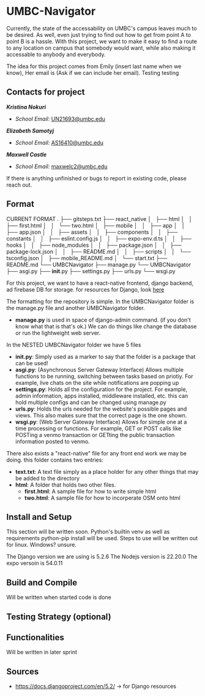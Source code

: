 # UMBC-Navigator

Currently, the state of the accessability on UMBC's campus leaves much to be desired. As well, even just trying to find out how to get from point A to point B is a hassle. With this project, we want to make it easy to find a route to any location on campus that somebody would want, while also making it accessable to anybody and everybody. 

The idea for this project comes from Emily (insert last name when we know), Her email is (Ask if we can include her email). Testing testing

## Contacts for project

***Kristina Nokuri***
- *School Email:* UN21693@umbc.edu


***Elizabeth Samotyj***
- *School Email:* AS16410@umbc.edu

***Maxwell Castle***
- *School Email:* maxwelc2@umbc.edu

If there is anything unfinished or bugs to report in existing code, please reach out.

## Format

CURRENT FORMAT
.
├── gitsteps.txt
├── react_native
│   ├── html
│   │   ├── first.html
│   │   └── two.html
│   ├── mobile
│   │   ├── app
│   │   ├── app.json
│   │   ├── assets
│   │   ├── components
│   │   ├── constants
│   │   ├── eslint.config.js
│   │   ├── expo-env.d.ts
│   │   ├── hooks
│   │   ├── node_modules
│   │   ├── package.json
│   │   ├── package-lock.json
│   │   ├── README.md
│   │   ├── scripts
│   │   └── tsconfig.json
│   ├── mobile_README.md
│   └── start.txt
├── README.md
└── UMBCNavigator
    ├── manage.py
    └── UMBCNavigator
        ├── asgi.py
        ├── __init__.py
        ├── settings.py
        ├── urls.py
        └── wsgi.py


For this project, we want to have a react-native frontend, django backend, ad firebase DB for storage. for resources for Django, look [here](https://docs.djangoproject.com/en/5.2/) 

The formatting for the repository is simple. In the UMBCNavigator folder is the manage.py file and another UMBCNavigator folder. 
- **manage.py** is used in space of django-admin command. (if you don't know what that is that's ok.) We can do things like change the database or run the lightweight web server. 

In the NESTED UMBCNavigator folder we have 5 files
- **__init__.py**: Simply used as a marker to say that the folder is a package that can be used!
- **asgi.py**: (Asynchronous Server Gateway Interface) Allows multiple functions to be running, switching between tasks based on priotiy. For example, live chats on the site while notifications are popping up
- **settings.py**: Holds all the configuration for the project. For example, admin information, apps installed, middleware installed, etc. this can hold multiple configs and can be changed using manage.py
- **urls.py**: Holds the urls needed for the website's possible pages and views. This also makes sure that the correct page is the one shown. 
- **wsgi.py**: (Web Server Gateway Interface) Allows for simple one at a time processing or functions. For example, GET or POST calls like POSTing a venmo transaction or GETting the public transaction information posted to venmo.

There also exists a "react-native" file for any front end work we may be doing. this folder contains two entries:
- **text.txt**: A text file simply as a place holder for any other things that may be added to the directory
- **html**: A folder that holds two other files. 
    - **first.html**: A sample file for how to write simple html
    - **two.html**: A sample file for how to incorperate OSM onto html

## Install and Setup

This section will be written soon. Python's builtin venv as well as requirements python-pip install will be used. Steps to use will be written out for linux. Windows? unsure. 

The Django version we are using is 5.2.6
The Nodejs version is 22.20.0
The expo versoin is 54.0.11

## Build and Compile

Will be written when started code is done

## Testing Strategy (optional)

## Functionalities

Will be written in later sprint

## Sources

- https://docs.djangoproject.com/en/5.2/ -> for Django resources


